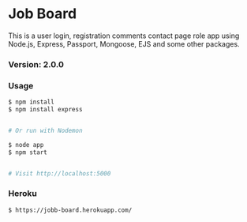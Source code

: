 # Job Board

This is a user login, registration comments contact page role app using Node.js, Express, Passport, Mongoose, EJS and some other packages.

### Version: 2.0.0

### Usage

```sh
$ npm install
$ npm install express
```

```sh

# Or run with Nodemon

$ node app
$ npm start


# Visit http://localhost:5000
```
### Heroku
```sh
$ https://jobb-board.herokuapp.com/

```
